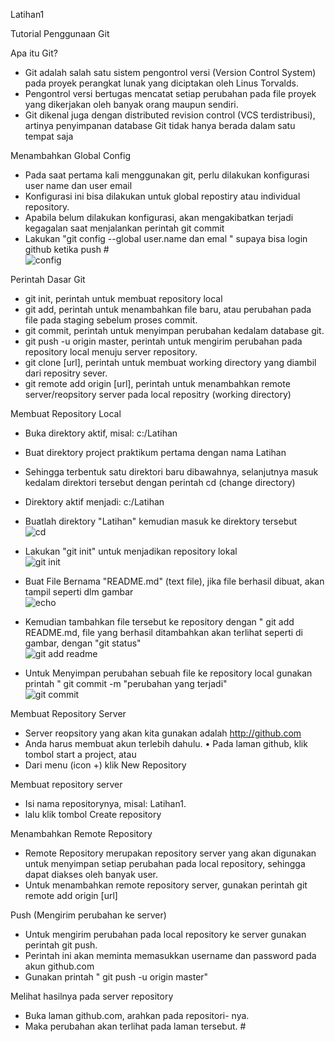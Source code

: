 Latihan1                                                                                                

Tutorial Penggunaan Git

Apa itu Git? 

- Git adalah salah satu sistem pengontrol versi (Version Control System) pada proyek perangkat lunak yang diciptakan oleh Linus Torvalds.
- Pengontrol versi bertugas mencatat setiap perubahan pada file proyek yang dikerjakan oleh banyak orang maupun sendiri.
- Git dikenal juga dengan distributed revision control (VCS terdistribusi), artinya penyimpanan database Git tidak hanya berada dalam satu tempat saja


Menambahkan Global Config

- Pada saat pertama kali menggunakan git, perlu dilakukan konfigurasi user name dan user email                            
- Konfigurasi ini bisa dilakukan untuk global repostiry atau individual repository.                                   
- Apabila belum dilakukan konfigurasi, akan mengakibatkan terjadi kegagalan saat menjalankan perintah git commit                    
- Lakukan "git config --global user.name dan emal " supaya bisa login github ketika push #  
![config](https://user-images.githubusercontent.com/46749350/51788075-b75c4300-212e-11e9-8323-2d41c528e2c2.jpg)

Perintah Dasar Git

- git init, perintah untuk membuat repository local
- git add, perintah untuk menambahkan file baru, atau perubahan pada file pada staging sebelum proses commit.
- git commit, perintah untuk menyimpan perubahan kedalam database git.
- git push -u origin master, perintah untuk mengirim perubahan pada repository local menuju server repository.
- git clone [url], perintah untuk membuat working directory yang diambil dari repositry sever.
- git remote add origin [url], perintah untuk menambahkan remote server/reopsitory server pada local repositry (working directory)


Membuat Repository Local

- Buka direktory aktif, misal: c:/Latihan
- Buat direktory project praktikum pertama dengan nama Latihan
- Sehingga terbentuk satu direktori baru dibawahnya, selanjutnya masuk kedalam direktori tersebut dengan perintah cd (change directory)
- Direktory aktif menjadi: c:/Latihan
- Buatlah direktory "Latihan" kemudian masuk ke direktory tersebut                                               
![cd](https://user-images.githubusercontent.com/46749350/51788097-fe4a3880-212e-11e9-88a0-f73a8a545c25.jpg)                         


- Lakukan "git init" untuk menjadikan repository lokal                                                            
![git init](https://user-images.githubusercontent.com/46749350/51788185-f2ab4180-212f-11e9-8a1e-f9e192a50229.jpg)

- Buat File Bernama "README.md" (text file), jika file berhasil dibuat, akan tampil seperti dlm gambar                              
![echo](https://user-images.githubusercontent.com/46749350/51788211-3736dd00-2130-11e9-9b29-40e2b5880ed7.jpg)

- Kemudian tambahkan file tersebut ke repository dengan " git add README.md, file yang berhasil ditambahkan akan terlihat seperti di gambar, dengan "git status"                                                           
![git add readme](https://user-images.githubusercontent.com/46749350/51788268-b1676180-2130-11e9-9213-9a648b56d6c6.jpg)

- Untuk Menyimpan perubahan sebuah file ke repository local gunakan printah " git commit -m "perubahan yang terjadi"                 
![git commit](https://user-images.githubusercontent.com/46749350/51788283-0b682700-2131-11e9-9395-8fc54405cb46.jpg)


Membuat Repository Server

- Server reopsitory yang akan kita gunakan adalah http://github.com
- Anda harus membuat akun terlebih dahulu. • Pada laman github, klik tombol start a project, atau
- Dari menu (icon +) klik New Repository


Membuat repository server 

- Isi nama repositorynya, misal: Latihan1.
- lalu klik tombol Create repository

Menambahkan Remote Repository 

- Remote Repository merupakan repository server yang akan digunakan untuk menyimpan setiap perubahan pada local repository, sehingga dapat diakses oleh banyak user.
- Untuk menambahkan remote repository server, gunakan perintah git remote add origin [url]

Push (Mengirim perubahan ke server) 

- Untuk mengirim perubahan pada local repository ke server gunakan perintah git push.
- Perintah ini akan meminta memasukkan username dan password pada akun github.com
- Gunakan printah " git push -u origin master"


Melihat hasilnya pada server repository 

- Buka laman github.com, arahkan pada repositori- nya.
- Maka perubahan akan terlihat pada laman tersebut. #
